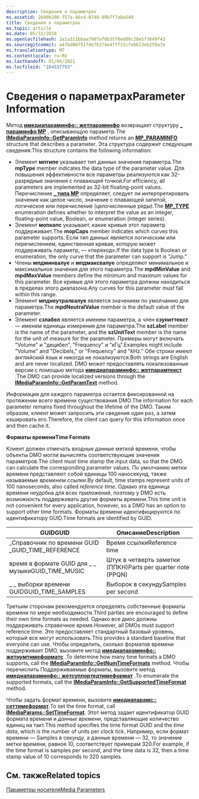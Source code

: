 ```yaml
---
description: Сведения о параметрах
ms.assetid: 2600b200-f57a-46cd-8740-89b7f7aba540
title: Сведения о параметрах
ms.topic: article
ms.date: 05/31/2018
ms.openlocfilehash: 3a1a311bbaa7907af0b3578ed88c28e573649f43
ms.sourcegitcommit: a47bd86f517de76374e4fff33cfeb613eb259a7e
ms.translationtype: MT
ms.contentlocale: ru-RU
ms.lasthandoff: 01/06/2021
ms.locfileid: "104537793"
---
```

# <a name="parameter-information"></a><span data-ttu-id="ca117-103">Сведения о параметрах</span><span class="sxs-lookup"><span data-stu-id="ca117-103">Parameter Information</span></span>

<span data-ttu-id="ca117-104">Метод [**имедиапараминфо:: жетпараминфо**](/previous-versions/windows/desktop/api/Medparam/nf-medparam-imediaparaminfo-getparaminfo) возвращает структуру [**\_ параминфо MP**](/previous-versions/windows/desktop/api/Medparam/ns-medparam-mp_paraminfo) , описывающую параметр.</span><span class="sxs-lookup"><span data-stu-id="ca117-104">The [**IMediaParamInfo::GetParamInfo**](/previous-versions/windows/desktop/api/Medparam/nf-medparam-imediaparaminfo-getparaminfo) method returns an [**MP\_PARAMINFO**](/previous-versions/windows/desktop/api/Medparam/ns-medparam-mp_paraminfo) structure that describes a parameter.</span></span> <span data-ttu-id="ca117-105">Эта структура содержит следующие сведения:</span><span class="sxs-lookup"><span data-stu-id="ca117-105">This structure contains the following information:</span></span>

-   <span data-ttu-id="ca117-106">Элемент **мптипе** указывает тип данных значения параметра.</span><span class="sxs-lookup"><span data-stu-id="ca117-106">The **mpType** member indicates the data type of the parameter value.</span></span> <span data-ttu-id="ca117-107">Для повышения эффективности все параметры реализуются как 32-разрядные значения с плавающей точкой.</span><span class="sxs-lookup"><span data-stu-id="ca117-107">For efficiency, all parameters are implemented as 32-bit floating-point values.</span></span> <span data-ttu-id="ca117-108">Перечисление [**\_ типа MP**](/previous-versions/windows/desktop/api/Medparam/ne-medparam-mp_type) определяет, следует ли интерпретировать значение как целое число, значение с плавающей запятой, логическое или перечисление (целочисленные ряды).</span><span class="sxs-lookup"><span data-stu-id="ca117-108">The [**MP\_TYPE**](/previous-versions/windows/desktop/api/Medparam/ne-medparam-mp_type) enumeration defines whether to interpret the value as an integer, floating-point value, Boolean, or enumeration (integer series).</span></span>
-   <span data-ttu-id="ca117-109">Элемент **мопкапс** указывает, какие кривые этот параметр поддерживает.</span><span class="sxs-lookup"><span data-stu-id="ca117-109">The **mopCaps** member indicates which curves this parameter supports.</span></span> <span data-ttu-id="ca117-110">Если тип данных является логическим или перечислением, единственная кривая, которую может поддерживать параметр, — «переход».</span><span class="sxs-lookup"><span data-stu-id="ca117-110">If the data type is Boolean or enumeration, the only curve that the parameter can support is "Jump."</span></span>
-   <span data-ttu-id="ca117-111">Члены **мпдминвалуе** и **мпдмаксвалуе** определяют минимальное и максимальное значения для этого параметра.</span><span class="sxs-lookup"><span data-stu-id="ca117-111">The **mpdMinValue** and **mpdMaxValue** members define the minimum and maximum values for this parameter.</span></span> <span data-ttu-id="ca117-112">Все кривые для этого параметра должны находиться в пределах этого диапазона.</span><span class="sxs-lookup"><span data-stu-id="ca117-112">Any curves for this parameter must fall within this range.</span></span>
-   <span data-ttu-id="ca117-113">Элемент **мпднеутралвалуе** является значением по умолчанию для параметра.</span><span class="sxs-lookup"><span data-stu-id="ca117-113">The **mpdNeutralValue** member is the default value of the parameter.</span></span>
-   <span data-ttu-id="ca117-114">Элемент **сзлабел** является именем параметра, а член **сзуниттекст** — именем единицы измерения для параметра.</span><span class="sxs-lookup"><span data-stu-id="ca117-114">The **szLabel** member is the name of the parameter, and the **szUnitText** member is the name for the unit of measure for the parameter.</span></span> <span data-ttu-id="ca117-115">Примеры могут включать "Volume" и "децибел", "Frequency" и "кГц".</span><span class="sxs-lookup"><span data-stu-id="ca117-115">Examples might include "Volume" and "Decibels," or "Frequency" and "kHz."</span></span> <span data-ttu-id="ca117-116">Обе строки имеют английский язык и никогда не локализуются.</span><span class="sxs-lookup"><span data-stu-id="ca117-116">Both strings are English and are never localized.</span></span> <span data-ttu-id="ca117-117">DMO может предоставлять локализованные версии с помощью метода [**имедиапараминфо:: жетпарамтекст**](/previous-versions/windows/desktop/api/Medparam/nf-medparam-imediaparaminfo-getparamtext) .</span><span class="sxs-lookup"><span data-stu-id="ca117-117">The DMO can provide localized versions through the [**IMediaParamInfo::GetParamText**](/previous-versions/windows/desktop/api/Medparam/nf-medparam-imediaparaminfo-getparamtext) method.</span></span>

<span data-ttu-id="ca117-118">Информация для каждого параметра остается фиксированной на протяжении всего времени существования DMO.</span><span class="sxs-lookup"><span data-stu-id="ca117-118">The information for each parameter remains fixed throughout the lifetime of the DMO.</span></span> <span data-ttu-id="ca117-119">Таким образом, клиент может запросить эти сведения один раз, а затем кэшировать его.</span><span class="sxs-lookup"><span data-stu-id="ca117-119">Therefore, the client can query for this information once and then cache it.</span></span>

<span data-ttu-id="ca117-120">**Форматы времени**</span><span class="sxs-lookup"><span data-stu-id="ca117-120">**Time Formats**</span></span>

<span data-ttu-id="ca117-121">Клиент должен отмечать входные данные меткой времени, чтобы объекты DMO могли вычислять соответствующие значения параметров.</span><span class="sxs-lookup"><span data-stu-id="ca117-121">The client must time stamp the input data, so that the DMO can calculate the corresponding parameter values.</span></span> <span data-ttu-id="ca117-122">По умолчанию метки времени представляют собой единицы 100 наносекунд, также называемые *временем ссылки*.</span><span class="sxs-lookup"><span data-stu-id="ca117-122">By default, time stamps represent units of 100 nanoseconds, also called *reference time*.</span></span> <span data-ttu-id="ca117-123">Однако эта единица времени неудобна для всех приложений, поэтому у DMO есть возможность поддерживать другие форматы времени.</span><span class="sxs-lookup"><span data-stu-id="ca117-123">This time unit is not convenient for every application, however, so a DMO has an option to support other time formats.</span></span> <span data-ttu-id="ca117-124">Форматы времени идентифицируются по идентификатору GUID.</span><span class="sxs-lookup"><span data-stu-id="ca117-124">Time formats are identified by GUID.</span></span>



| <span data-ttu-id="ca117-125">**GUID**</span><span class="sxs-lookup"><span data-stu-id="ca117-125">**GUID**</span></span>              | <span data-ttu-id="ca117-126">Описание</span><span class="sxs-lookup"><span data-stu-id="ca117-126">Description</span></span>                   |
|-----------------------|-------------------------------|
| <span data-ttu-id="ca117-127">\_Справочник по времени GUID \_</span><span class="sxs-lookup"><span data-stu-id="ca117-127">GUID\_TIME\_REFERENCE</span></span> | <span data-ttu-id="ca117-128">Время ссылки</span><span class="sxs-lookup"><span data-stu-id="ca117-128">Reference time</span></span>                |
| <span data-ttu-id="ca117-129">время в формате GUID для \_ \_ музыки</span><span class="sxs-lookup"><span data-stu-id="ca117-129">GUID\_TIME\_MUSIC</span></span>     | <span data-ttu-id="ca117-130">Штук в четверть заметки (ППКН)</span><span class="sxs-lookup"><span data-stu-id="ca117-130">Parts per quarter note (PPQN)</span></span> |
| <span data-ttu-id="ca117-131">\_ \_ выборки времени GUID</span><span class="sxs-lookup"><span data-stu-id="ca117-131">GUID\_TIME\_SAMPLES</span></span>   | <span data-ttu-id="ca117-132">Выборок в секунду</span><span class="sxs-lookup"><span data-stu-id="ca117-132">Samples per second</span></span>            |



 

<span data-ttu-id="ca117-133">Третьим сторонам рекомендуется определять собственные форматы времени по мере необходимости.</span><span class="sxs-lookup"><span data-stu-id="ca117-133">Third parties are encouraged to define their own time formats as needed.</span></span> <span data-ttu-id="ca117-134">Однако все дмос должны поддерживать справочное время.</span><span class="sxs-lookup"><span data-stu-id="ca117-134">However, all DMOs must support reference time.</span></span> <span data-ttu-id="ca117-135">Это предоставляет стандартный базовый уровень, который все могут использовать.</span><span class="sxs-lookup"><span data-stu-id="ca117-135">This provides a standard baseline that everyone can use.</span></span> <span data-ttu-id="ca117-136">Чтобы определить, сколько форматов времени поддерживает DMO, вызовите метод [**имедиапараминфо:: жетнумтимеформатс**](/previous-versions/windows/desktop/api/Medparam/nf-medparam-imediaparaminfo-getnumtimeformats) .</span><span class="sxs-lookup"><span data-stu-id="ca117-136">To determine how many time formats a DMO supports, call the [**IMediaParamInfo::GetNumTimeFormats**](/previous-versions/windows/desktop/api/Medparam/nf-medparam-imediaparaminfo-getnumtimeformats) method.</span></span> <span data-ttu-id="ca117-137">Чтобы перечислить Поддерживаемые форматы, вызовите метод [**имедиапараминфо:: жетсуппортедтимеформат**](/previous-versions/windows/desktop/api/Medparam/nf-medparam-imediaparaminfo-getsupportedtimeformat) .</span><span class="sxs-lookup"><span data-stu-id="ca117-137">To enumerate the supported formats, call the [**IMediaParamInfo::GetSupportedTimeFormat**](/previous-versions/windows/desktop/api/Medparam/nf-medparam-imediaparaminfo-getsupportedtimeformat) method.</span></span>

<span data-ttu-id="ca117-138">Чтобы задать формат времени, вызовите [**имедиапарамс:: сеттимеформат**](/previous-versions/windows/desktop/api/Medparam/nf-medparam-imediaparams-settimeformat).</span><span class="sxs-lookup"><span data-stu-id="ca117-138">To set the time format, call [**IMediaParams::SetTimeFormat**](/previous-versions/windows/desktop/api/Medparam/nf-medparam-imediaparams-settimeformat).</span></span> <span data-ttu-id="ca117-139">Этот метод задает идентификатор GUID формата времени и *данные времени*, представляющие количество единиц на такт.</span><span class="sxs-lookup"><span data-stu-id="ca117-139">This method specifies the time format GUID and the *time data*, which is the number of units per clock tick.</span></span> <span data-ttu-id="ca117-140">Например, если формат времени — Samples в секунду, а данные времени — 32, то значение метки времени, равное 10, соответствует примерам 320.</span><span class="sxs-lookup"><span data-stu-id="ca117-140">For example, if the time format is samples per second, and the time data is 32, then a time stamp value of 10 corresponds to 320 samples.</span></span>

## <a name="related-topics"></a><span data-ttu-id="ca117-141">См. также</span><span class="sxs-lookup"><span data-stu-id="ca117-141">Related topics</span></span>

<dl> <dt>

[<span data-ttu-id="ca117-142">Параметры носителя</span><span class="sxs-lookup"><span data-stu-id="ca117-142">Media Parameters</span></span>](media-parameters.md)
</dt> </dl>

 

 



